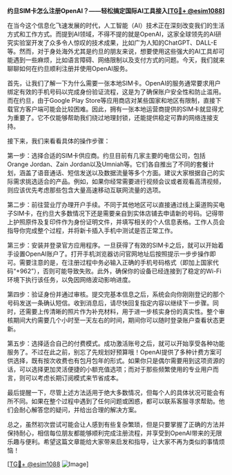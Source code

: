 **约旦SIM卡怎么注册OpenAI？——轻松搞定国际AI工具接入[[TG💪+ @esim1088](https://t.me/s/esim1088)]**

在当今这个信息化飞速发展的时代，人工智能（AI）技术正在深刻改变我们的生活方式和工作方式。而提到AI领域，不得不提的就是OpenAI，这家全球领先的AI研究实验室开发了众多令人惊叹的技术成果，比如广为人知的ChatGPT、DALL-E等。然而，对于身处海外尤其是约旦的朋友来说，想要使用这些强大的AI工具却可能遇到一些麻烦，比如语言障碍、网络限制以及支付方式的问题。今天，我们就来聊聊如何在约旦顺利注册并使用OpenAI服务。

首先，让我们了解一下为什么需要一张本地SIM卡。OpenAI的服务通常要求用户绑定有效的手机号码以完成身份验证流程，这是为了确保账户安全性和防止滥用。而在约旦，由于Google Play Store等应用商店对某些国家和地区有限制，直接下载官方客户端可能会比较困难。因此，拥有一张本地运营商提供的SIM卡就显得尤为重要了。它不仅能够帮助我们绕过地理封锁，还能提供稳定可靠的网络连接支持。

接下来，我们来看看具体的操作步骤：

第一步：选择合适的SIM卡供应商。约旦目前有几家主要的电信公司，包括Orange Jordan、Zain Jordan以及Umniah等。它们各自推出了不同的套餐计划，涵盖了语音通话、短信发送以及数据流量等多个方面。建议大家根据自己的实际需求挑选适合的产品。例如，如果你经常需要进行视频会议或者观看高清视频，则应该优先考虑那些包含大量高速移动互联网流量的选项。

第二步：前往营业厅办理开户手续。不同于其他地区可以直接通过线上渠道购买电子SIM卡，在约旦大多数情况下还是需要亲自到实体店铺去申请新的号码。记得带上护照原件及复印件作为身份证明文件，并填写相关的个人信息表格。工作人员会指导你完成整个过程，并将新卡插入手机中测试是否正常工作。

第三步：安装并登录官方应用程序。一旦获得了有效的SIM卡之后，就可以开始着手设置OpenAI账户了。打开手机浏览器访问官网地址后按照提示一步步操作即可。需要注意的是，在注册过程中务必输入正确的手机号码格式（即加上国家代码“+962”），否则可能导致失败。此外，确保你的设备已经连接到了稳定的Wi-Fi环境下执行该任务，以免因网络波动影响进度。

第四步：验证身份并通过审核。提交完基本信息之后，系统会向你刚刚登记的那个号码发送一条确认短信。收到消息后，请尽快回复指定内容以继续下一步骤。同时，还需要上传清晰的照片作为补充材料，用于进一步核实身份的真实性。整个审核期间大约需要几个小时至一天左右的时间，期间你可以随时登录账户查看状态更新。

第五步：选择适合自己的付费模式。成功激活账号之后，就可以开始享受各种功能服务了。不过在此之前，别忘了先规划好预算哦！OpenAI提供了多种计费方案可供选择，既有按次收费也有包月包年的形式。如果你只是偶尔需要用到这项资源的话，可以选择更加灵活便捷的小额充值选项；而对于那些频繁使用的专业用户而言，则可以考虑长期订阅模式来节省成本。

最后提醒一下，尽管上述方法适用于绝大多数情况，但每个人的具体状况可能会有所不同。如果在整个过程中遇到了任何问题或困惑，都可以联系客服寻求帮助。他们会耐心解答您的疑问，并给出合理的解决方案。

总之，虽然初次尝试可能会让人感到有些复杂繁琐，但是只要掌握了正确的方法并保持耐心，相信每位朋友都能够顺利完成注册流程，并享受到OpenAI带来的无限乐趣与便利。希望这篇文章能给大家带来启发和指导，让大家不再为类似的事情烦恼！

[[TG💪+ @esim1088](https://t.me/s/esim1088) ![Image](https://i.postimg.cc/4NQfJmqS/Snipaste-2025-05-13-00-14-12.png)]